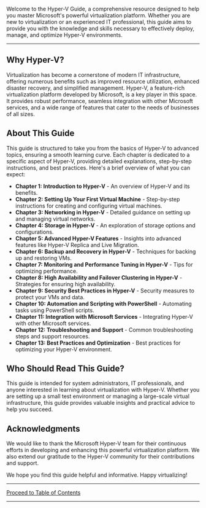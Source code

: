 Welcome to the Hyper-V Guide, a comprehensive resource designed to help you master Microsoft's powerful virtualization platform. Whether you are new to virtualization or an experienced IT professional, this guide aims to provide you with the knowledge and skills necessary to effectively deploy, manage, and optimize Hyper-V environments.

--- 

## Why Hyper-V?

Virtualization has become a cornerstone of modern IT infrastructure, offering numerous benefits such as improved resource utilization, enhanced disaster recovery, and simplified management. Hyper-V, a feature-rich virtualization platform developed by Microsoft, is a key player in this space. It provides robust performance, seamless integration with other Microsoft services, and a wide range of features that cater to the needs of businesses of all sizes.

## About This Guide

This guide is structured to take you from the basics of Hyper-V to advanced topics, ensuring a smooth learning curve. Each chapter is dedicated to a specific aspect of Hyper-V, providing detailed explanations, step-by-step instructions, and best practices. Here's a brief overview of what you can expect:

- **Chapter 1: Introduction to Hyper-V** - An overview of Hyper-V and its benefits.
- **Chapter 2: Setting Up Your First Virtual Machine** - Step-by-step instructions for creating and configuring virtual machines.
- **Chapter 3: Networking in Hyper-V** - Detailed guidance on setting up and managing virtual networks.
- **Chapter 4: Storage in Hyper-V** - An exploration of storage options and configurations.
- **Chapter 5: Advanced Hyper-V Features** - Insights into advanced features like Hyper-V Replica and Live Migration.
- **Chapter 6: Backup and Recovery in Hyper-V** - Techniques for backing up and restoring VMs.
- **Chapter 7: Monitoring and Performance Tuning in Hyper-V** - Tips for optimizing performance.
- **Chapter 8: High Availability and Failover Clustering in Hyper-V** - Strategies for ensuring high availability.
- **Chapter 9: Security Best Practices in Hyper-V** - Security measures to protect your VMs and data.
- **Chapter 10: Automation and Scripting with PowerShell** - Automating tasks using PowerShell scripts.
- **Chapter 11: Integration with Microsoft Services** - Integrating Hyper-V with other Microsoft services.
- **Chapter 12: Troubleshooting and Support** - Common troubleshooting steps and support resources.
- **Chapter 13: Best Practices and Optimization** - Best practices for optimizing your Hyper-V environment.

## Who Should Read This Guide?

This guide is intended for system administrators, IT professionals, and anyone interested in learning about virtualization with Hyper-V. Whether you are setting up a small test environment or managing a large-scale virtual infrastructure, this guide provides valuable insights and practical advice to help you succeed.

## Acknowledgments

We would like to thank the Microsoft Hyper-V team for their continuous efforts in developing and enhancing this powerful virtualization platform. We also extend our gratitude to the Hyper-V community for their contributions and support.

We hope you find this guide helpful and informative. Happy virtualizing!

---

[Proceed to Table of Contents](TableOfContents.md)

---
